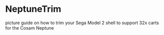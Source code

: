 # NeptuneTrim
picture guide on how to trim your Sega Model 2 shell to support 32x carts for the Cosam Neptune
